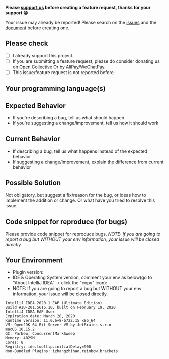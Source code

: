**Please [support us](https://github.com/izhangzhihao/intellij-rainbow-brackets#support-us) before creating a feature request, thanks for your support 😁**

Your issue may already be reported!
Please search on the [issues](https://github.com/izhangzhihao/intellij-rainbow-brackets/issues) and the [document](https://izhangzhihao.github.io/rainbow-brackets-document/) before creating one.

## Please check

- [ ] I already support this project.
- [ ] If you are submitting a feature request, please do consider donating us on [Open Collective](https://opencollective.com/intellij-rainbow-brackets) Or by AliPay/WeChatPay.
- [ ] This issue/feature request is not reported before.

## Your programming language(s)

## Expected Behavior
* If you're describing a bug, tell us what should happen
* If you're suggesting a change/improvement, tell us how it should work

## Current Behavior
* If describing a bug, tell us what happens instead of the expected behavior
* If suggesting a change/improvement, explain the difference from current behavior

## Possible Solution
Not obligatory, but suggest a fix/reason for the bug, or ideas how to implement the addition or change.
Or what have you tried to resolve this issue.

## Code snippet for reproduce (for bugs)
Please provide code snippet for reproduce bugs.
*NOTE: If you are going to report a bug but WITHOUT your env information, your issue will be closed directly.*

## Your Environment

* Plugin version:
* IDE & Operating System version, comment your env as below(go to "About IntelliJ IDEA" -> click the "copy" icon):
* NOTE: If you are going to report a bug but WITHOUT your env information, your issue will be closed directly.

```
IntelliJ IDEA 2020.1 EAP (Ultimate Edition)
Build #IU-201.5616.10, built on February 19, 2020
IntelliJ IDEA EAP User
Expiration date: March 20, 2020
Runtime version: 11.0.6+8-b722.15 x86_64
VM: OpenJDK 64-Bit Server VM by JetBrains s.r.o
macOS 10.15.2
GC: ParNew, ConcurrentMarkSweep
Memory: 4029M
Cores: 8
Registry: ide.tooltip.initialDelay=900
Non-Bundled Plugins: izhangzhihao.rainbow.brackets
```
